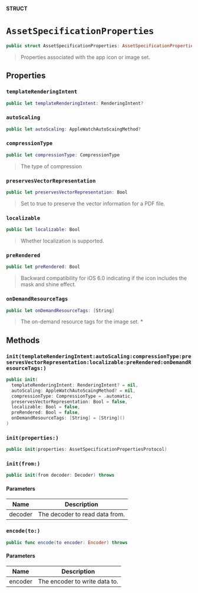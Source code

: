 **STRUCT**

# `AssetSpecificationProperties`

```swift
public struct AssetSpecificationProperties: AssetSpecificationPropertiesProtocol
```

>
> Properties associated with the app icon or image set.

## Properties
### `templateRenderingIntent`

```swift
public let templateRenderingIntent: RenderingIntent?
```

### `autoScaling`

```swift
public let autoScaling: AppleWatchAutoScaingMethod?
```

### `compressionType`

```swift
public let compressionType: CompressionType
```

> The type of compression

### `preservesVectorRepresentation`

```swift
public let preservesVectorRepresentation: Bool
```

>
> Set to true to preserve the vector information for a PDF file.

### `localizable`

```swift
public let localizable: Bool
```

> Whether localization is supported.

### `preRendered`

```swift
public let preRendered: Bool
```

>
> Backward compatibility for iOS 6.0 indicating if the icon includes the mask and shine effect.

### `onDemandResourceTags`

```swift
public let onDemandResourceTags: [String]
```

>
> The on-demand resource tags for the image set.
> *

## Methods
### `init(templateRenderingIntent:autoScaling:compressionType:preservesVectorRepresentation:localizable:preRendered:onDemandResourceTags:)`

```swift
public init(
  templateRenderingIntent: RenderingIntent? = nil,
  autoScaling: AppleWatchAutoScaingMethod? = nil,
  compressionType: CompressionType = .automatic,
  preservesVectorRepresentation: Bool = false,
  localizable: Bool = false,
  preRendered: Bool = false,
  onDemandResourceTags: [String] = [String]()
)
```

### `init(properties:)`

```swift
public init(properties: AssetSpecificationPropertiesProtocol)
```

### `init(from:)`

```swift
public init(from decoder: Decoder) throws
```

#### Parameters

| Name | Description |
| ---- | ----------- |
| decoder | The decoder to read data from. |

### `encode(to:)`

```swift
public func encode(to encoder: Encoder) throws
```

#### Parameters

| Name | Description |
| ---- | ----------- |
| encoder | The encoder to write data to. |